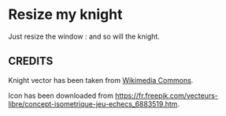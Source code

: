 # Resize my knight

Just resize the window : and so will the knight.

## CREDITS

Knight vector has been taken from [Wikimedia Commons](https://commons.wikimedia.org/wiki/Category:SVG_chess_pieces).

Icon has been downloaded from https://fr.freepik.com/vecteurs-libre/concept-isometrique-jeu-echecs_6883519.htm.